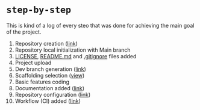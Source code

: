 # `step-by-step`

This is kind of a log of every steo that was done for achieving the main goal of the project.

1. Repository creation ([link](https://github.com/ffernan01/animal-api))
2. Repository local initialization with Main branch
3. [LICENSE](../LICENSE), [README.md](../README.md) and [.gitignore](../.gitignore) files added
4. Project upload
5. Dev branch generation ([link](https://github.com/ffernan01/animal-api/tree/dev))
6. Scaffolding selection ([view](./scaffolding.md))
7. Basic features coding
9. Documentation added ([link](../docs))
10. Repository configuration ([link](./repo-config.md))
11. Workflow (CI) added ([link](./workflow.md))